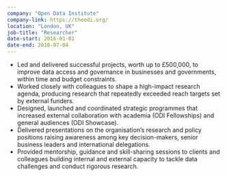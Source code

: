```yaml
---
company: "Open Data Institute"
company-link: https://theodi.org/
location: "London, UK"
job-title: "Researcher"
date-start: 2016-01-01
date-end: 2018-07-04
---
```


- Led and delivered successful projects, worth up to £500,000, to improve data access and governance in businesses and governments, within time and budget constraints.
- Worked closely with colleagues to shape a high-impact research agenda, producing research that repeatedly exceeded reach targets set by external funders.
- Designed, launched and coordinated strategic programmes that increased external collaboration with academia (ODI Fellowships) and general audiences (ODI Showcase).
- Delivered presentations on the organisation’s research and policy positions raising awareness among key decision-makers, senior business leaders and international delegations.
- Provided mentorship, guidance and skill-sharing sessions to clients and colleagues building internal and external capacity to tackle data challenges and conduct rigorous research.
